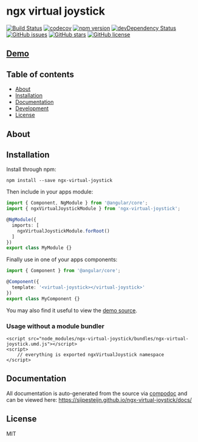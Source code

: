 # ngx virtual joystick
[![Build Status](https://travis-ci.org/sijpesteijn/ngx-virtual-joystick.svg?branch=master)](https://travis-ci.org/sijpesteijn/ngx-virtual-joystick)
[![codecov](https://codecov.io/gh/sijpesteijn/ngx-virtual-joystick/branch/master/graph/badge.svg)](https://codecov.io/gh/sijpesteijn/ngx-virtual-joystick)
[![npm version](https://badge.fury.io/js/ngx-virtual-joystick.svg)](http://badge.fury.io/js/ngx-virtual-joystick)
[![devDependency Status](https://david-dm.org/sijpesteijn/ngx-virtual-joystick/dev-status.svg)](https://david-dm.org/sijpesteijn/ngx-virtual-joystick?type=dev)
[![GitHub issues](https://img.shields.io/github/issues/sijpesteijn/ngx-virtual-joystick.svg)](https://github.com/sijpesteijn/ngx-virtual-joystick/issues)
[![GitHub stars](https://img.shields.io/github/stars/sijpesteijn/ngx-virtual-joystick.svg)](https://github.com/sijpesteijn/ngx-virtual-joystick/stargazers)
[![GitHub license](https://img.shields.io/badge/license-MIT-blue.svg)](https://raw.githubusercontent.com/sijpesteijn/ngx-virtual-joystick/master/LICENSE)

## [Demo](https://sijpesteijn.github.io/ngx-virtual-joystick/standalone_demo)

## Table of contents

- [About](#about)
- [Installation](#installation)
- [Documentation](#documentation)
- [Development](#development)
- [License](#license)

## About



## Installation

Install through npm:
```
npm install --save ngx-virtual-joystick
```

Then include in your apps module:

```typescript
import { Component, NgModule } from '@angular/core';
import { ngxVirtualJoystickModule } from 'ngx-virtual-joystick';

@NgModule({
  imports: [
    ngxVirtualJoystickModule.forRoot()
  ]
})
export class MyModule {}
```

Finally use in one of your apps components:
```typescript
import { Component } from '@angular/core';

@Component({
  template: '<virtual-joystick></virtual-joystick>'
})
export class MyComponent {}
```

You may also find it useful to view the [demo source](https://github.com/sijpesteijn/ngx-virtual-joystick/blob/master/demo/demo.component.ts).

### Usage without a module bundler
```
<script src="node_modules/ngx-virtual-joystick/bundles/ngx-virtual-joystick.umd.js"></script>
<script>
    // everything is exported ngxVirtualJoystick namespace
</script>
```

## Documentation
All documentation is auto-generated from the source via [compodoc](https://compodoc.github.io/compodoc/) and can be viewed here:
https://sijpesteijn.github.io/ngx-virtual-joystick/docs/

## License

MIT
